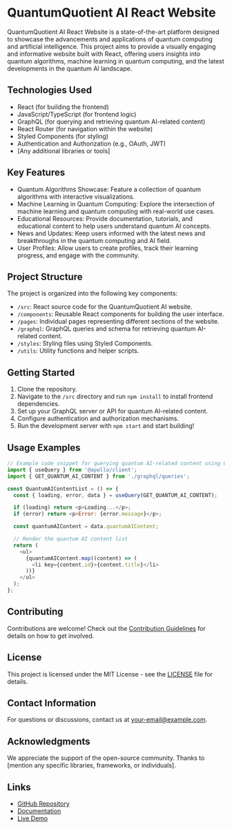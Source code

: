 # QuantumQuotient AI React Website

QuantumQuotient AI React Website is a state-of-the-art platform designed to showcase the advancements and applications of quantum computing and artificial intelligence. This project aims to provide a visually engaging and informative website built with React, offering users insights into quantum algorithms, machine learning in quantum computing, and the latest developments in the quantum AI landscape.

## Technologies Used

- React (for building the frontend)
- JavaScript/TypeScript (for frontend logic)
- GraphQL (for querying and retrieving quantum AI-related content)
- React Router (for navigation within the website)
- Styled Components (for styling)
- Authentication and Authorization (e.g., OAuth, JWT)
- [Any additional libraries or tools]

## Key Features

- Quantum Algorithms Showcase: Feature a collection of quantum algorithms with interactive visualizations.
- Machine Learning in Quantum Computing: Explore the intersection of machine learning and quantum computing with real-world use cases.
- Educational Resources: Provide documentation, tutorials, and educational content to help users understand quantum AI concepts.
- News and Updates: Keep users informed with the latest news and breakthroughs in the quantum computing and AI field.
- User Profiles: Allow users to create profiles, track their learning progress, and engage with the community.

## Project Structure

The project is organized into the following key components:

- `/src`: React source code for the QuantumQuotient AI website.
- `/components`: Reusable React components for building the user interface.
- `/pages`: Individual pages representing different sections of the website.
- `/graphql`: GraphQL queries and schema for retrieving quantum AI-related content.
- `/styles`: Styling files using Styled Components.
- `/utils`: Utility functions and helper scripts.

## Getting Started

1. Clone the repository.
2. Navigate to the `/src` directory and run `npm install` to install frontend dependencies.
3. Set up your GraphQL server or API for quantum AI-related content.
4. Configure authentication and authorization mechanisms.
5. Run the development server with `npm start` and start building!

## Usage Examples

```javascript
// Example code snippet for querying quantum AI-related content using GraphQL in React
import { useQuery } from '@apollo/client';
import { GET_QUANTUM_AI_CONTENT } from './graphql/queries';

const QuantumAIContentList = () => {
  const { loading, error, data } = useQuery(GET_QUANTUM_AI_CONTENT);

  if (loading) return <p>Loading...</p>;
  if (error) return <p>Error: {error.message}</p>;

  const quantumAIContent = data.quantumAIContent;

  // Render the quantum AI content list
  return (
    <ul>
      {quantumAIContent.map((content) => (
        <li key={content.id}>{content.title}</li>
      ))}
    </ul>
  );
};
```

## Contributing

Contributions are welcome! Check out the [Contribution Guidelines](CONTRIBUTING.md) for details on how to get involved.

## License

This project is licensed under the MIT License - see the [LICENSE](LICENSE) file for details.

## Contact Information

For questions or discussions, contact us at your-email@example.com.

## Acknowledgments

We appreciate the support of the open-source community.
Thanks to [mention any specific libraries, frameworks, or individuals].

## Links

- [GitHub Repository](https://github.com/yourusername/quantumquotient-ai-react-website)
- [Documentation](https://yourusername.github.io/quantumquotient-ai-react-website)
- [Live Demo](https://yourusername.github.io/quantumquotient-ai-react-website)
